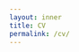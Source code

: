```yaml
---
layout: inner
title: CV
permalink: /cv/
---
```


<object data="../PDFs/ConnieTing_CV.pdf" width="1000" height="1000" type='application/pdf'></object>

